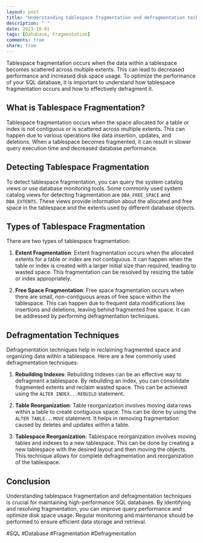 ```yaml
---
layout: post
title: "Understanding tablespace fragmentation and defragmentation techniques in SQL"
description: " "
date: 2023-10-01
tags: [Database, Fragmentation]
comments: true
share: true
---
```


Tablespace fragmentation occurs when the data within a tablespace becomes scattered across multiple extents. This can lead to decreased performance and increased disk space usage. To optimize the performance of your SQL database, it is important to understand how tablespace fragmentation occurs and how to effectively defragment it.

## What is Tablespace Fragmentation?

Tablespace fragmentation occurs when the space allocated for a table or index is not contiguous or is scattered across multiple extents. This can happen due to various operations like data insertion, updates, and deletions. When a tablespace becomes fragmented, it can result in slower query execution time and decreased database performance.

## Detecting Tablespace Fragmentation

To detect tablespace fragmentation, you can query the system catalog views or use database monitoring tools. Some commonly used system catalog views for detecting fragmentation are `DBA_FREE_SPACE` and `DBA_EXTENTS`. These views provide information about the allocated and free space in the tablespace and the extents used by different database objects.

## Types of Tablespace Fragmentation

There are two types of tablespace fragmentation:

1. **Extent Fragmentation**: Extent fragmentation occurs when the allocated extents for a table or index are not contiguous. It can happen when the table or index is created with a larger initial size than required, leading to wasted space. This fragmentation can be resolved by resizing the table or index appropriately.

2. **Free Space Fragmentation**: Free space fragmentation occurs when there are small, non-contiguous areas of free space within the tablespace. This can happen due to frequent data modifications like insertions and deletions, leaving behind fragmented free space. It can be addressed by performing defragmentation techniques.

## Defragmentation Techniques

Defragmentation techniques help in reclaiming fragmented space and organizing data within a tablespace. Here are a few commonly used defragmentation techniques:

1. **Rebuilding Indexes**: Rebuilding indexes can be an effective way to defragment a tablespace. By rebuilding an index, you can consolidate fragmented extents and reclaim wasted space. This can be achieved using the `ALTER INDEX...REBUILD` statement.

2. **Table Reorganization**: Table reorganization involves moving data rows within a table to create contiguous space. This can be done by using the `ALTER TABLE...MOVE` statement. It helps in removing fragmentation caused by deletes and updates within a table.

3. **Tablespace Reorganization**: Tablespace reorganization involves moving tables and indexes to a new tablespace. This can be done by creating a new tablespace with the desired layout and then moving the objects. This technique allows for complete defragmentation and reorganization of the tablespace.

## Conclusion

Understanding tablespace fragmentation and defragmentation techniques is crucial for maintaining high-performance SQL databases. By identifying and resolving fragmentation, you can improve query performance and optimize disk space usage. Regular monitoring and maintenance should be performed to ensure efficient data storage and retrieval.

#SQL #Database #Fragmentation #Defragmentation